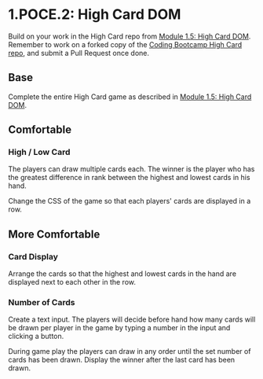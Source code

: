 # 1.POCE.2: High Card DOM

Build on your work in the High Card repo from [Module 1.5: High Card DOM](../1.5-high-card-dom.md). Remember to work on a forked copy of the [Coding Bootcamp High Card repo](https://github.com/rocketacademy/high-card-bootcamp), and submit a Pull Request once done.

## Base

Complete the entire High Card game as described in [Module 1.5: High Card DOM](../1.5-high-card-dom.md).

## Comfortable

### High / Low Card

The players can draw multiple cards each. The winner is the player who has the greatest difference in rank between the highest and lowest cards in his hand.

Change the CSS of the game so that each players' cards are displayed in a row.

## More Comfortable

### Card Display

Arrange the cards so that the highest and lowest cards in the hand are displayed next to each other in the row.

### Number of Cards

Create a text input. The players will decide before hand how many cards will be drawn per player in the game by typing a number in the input and clicking a button.

During game play the players can draw in any order until the set number of cards has been drawn. Display the winner after the last card has been drawn.
